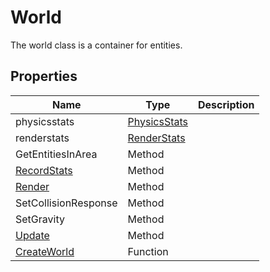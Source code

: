 # World

The world class is a container for entities.

## Properties

| Name | Type | Description |
|---|---|---|
| physicsstats | [PhysicsStats](PhysicsStats.md) |  |
| renderstats | [RenderStats](RenderStats.md) |  |
| GetEntitiesInArea | Method | |
| [RecordStats](World_RecordStats.md) | Method | |
| [Render](World_Render.md) | Method | |
| SetCollisionResponse | Method | |
| SetGravity | Method | |
| [Update](World_Update.md) | Method | |
| [CreateWorld](CreateWorld.md) | Function | |
